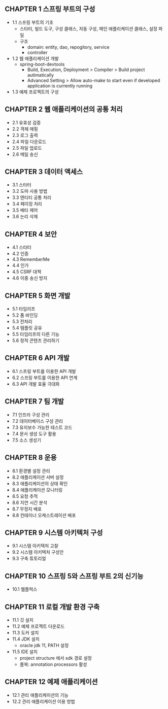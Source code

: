 ## CHAPTER 1 스프링 부트의 구성
* 1.1 스프링 부트의 기초
	* 스타터, 빌드 도구, 구성 클래스, 자동 구성, 메인 애플리케이션 클래스, 설정 파일
	* 구조
		* domain: entity, dao, repogitory, service
		* controller
* 1.2 웹 애플리케이션 개발
	* spring-boot-devtools
		* Build, Execution, Deployment > Compiler > Build project autimatically 
		* Advanced Setting > Allow auto-make to start even if developed application is currently running
* 1.3 예제 프로젝트의 구성

## CHAPTER 2 웹 애플리케이션의 공통 처리
* 2.1 유효성 검증
* 2.2 객체 매핑
* 2.3 로그 출력
* 2.4 파일 다운로드
* 2.5 파일 업로드
* 2.6 메일 송신

## CHAPTER 3 데이터 액세스
* 3.1 스타터
* 3.2 도마 사용 방법
* 3.3 엔티티 공통 처리
* 3.4 페이징 처리
* 3.5 배타 제어
* 3.6 논리 삭제

## CHAPTER 4 보안
* 4.1 스타터
* 4.2 인증
* 4.3 RememberMe
* 4.4 인가
* 4.5 CSRF 대책
* 4.6 이중 송신 방지

## CHAPTER 5 화면 개발
* 5.1 타임리프
* 5.2 폼 바인딩
* 5.3 전처리
* 5.4 템플릿 공유
* 5.5 타임리프의 다른 기능
* 5.6 정적 콘텐츠 관리하기

## CHAPTER 6 API 개발
* 6.1 스프링 부트를 이용한 API 개발
* 6.2 스프링 부트를 이용한 API 연계
* 6.3 API 개발 효율 극대화

## CHAPTER 7 팀 개발
* 7.1 인프라 구성 관리
* 7.2 데이터베이스 구성 관리
* 7.3 유지보수 가능한 테스트 코드
* 7.4 문서 생성 도구 활용
* 7.5 소스 생성기

## CHAPTER 8 운용
* 8.1 환경별 설정 관리
* 8.2 애플리케이션 서버 설정
* 8.3 애플리케이션의 상태 확인
* 8.4 애플리케이션 모니터링
* 8.5 요청 추적
* 8.6 지연 시간 분석
* 8.7 무정지 배포
* 8.8 컨테이너 오케스트레이션 배포

## CHAPTER 9 시스템 아키텍처 구성
* 9.1 시스템 아키텍처 고찰
* 9.2 시스템 아키텍처 구성안
* 9.3 구축 튜토리얼

## CHAPTER 10 스프링 5와 스프링 부트 2의 신기능
* 10.1 웹플럭스

## CHAPTER 11 로컬 개발 환경 구축
* 11.1 깃 설치
* 11.2 예제 프로젝트 다운로드
* 11.3 도커 설치
* 11.4 JDK 설치
	* oracle jdk 11, PATH 설정
* 11.5 IDE 설치
	* project structure 에서 sdk 경로 설정
	* 롬복: annotation processors 활성

## CHAPTER 12 예제 애플리케이션
* 12.1 관리 애플리케이션의 기능
* 12.2 관리 애플리케이션 이용 방법 